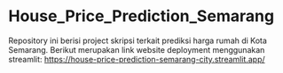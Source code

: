 # House_Price_Prediction_Semarang
Repository ini berisi project skripsi terkait prediksi harga rumah di Kota Semarang. Berikut merupakan link website deployment menggunakan streamlit:
https://house-price-prediction-semarang-city.streamlit.app/ 
